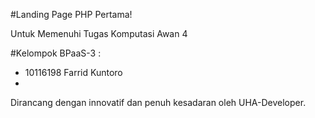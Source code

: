 #Landing Page PHP Pertama!

Untuk Memenuhi Tugas Komputasi Awan 4

#Kelompok BPaaS-3 :

- 10116198 Farrid Kuntoro
-

Dirancang dengan innovatif dan penuh kesadaran oleh UHA-Developer.